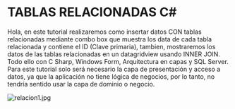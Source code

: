 # TABLAS RELACIONADAS C#
Hola, en este tutorial realizaremos como insertar datos CON tablas relacionadas mediante combo box que muestra los data de cada tabla relacionada y contiene el ID (Clave primaria), tambien, mostraremos los datos de las tablas relacionadas en un datagridview usando INNER JOIN. Todo ello con C Sharp, Windows Form, Arquitectura en capas y SQL Server. Para este tutorial solo será necesario la capa de presentación y acceso a datos, ya que la aplicación no tiene lógica de negocios, por lo tanto, no tendría sentido usar la capa de dominio o negocio.

![relacion1.jpg](https://i.postimg.cc/tCM9BFqV/relacion1.jpg)
